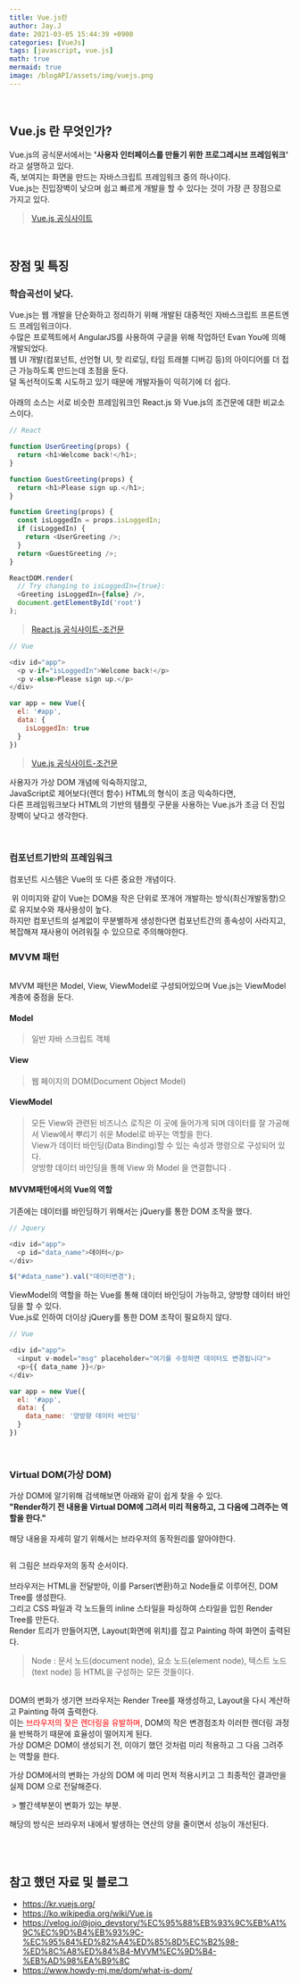 ```yaml
---
title: Vue.js란
author: Jay.J
date: 2021-03-05 15:44:39 +0900
categories: [VueJs]
tags: [javascript, vue.js]
math: true
mermaid: true
image: /blogAPI/assets/img/vuejs.png
---
```


<br>

## Vue.js 란 무엇인가?

Vue.js의 공식문서에서는 <b>'사용자 인터페이스를 만들기 위한 프로그레시브 프레임워크'</b> 라고 설명하고 있다.<br>
즉, 보여지는 화면을 만드는 자바스크립트 프레임워크 중의 하나이다.<br>
Vue.js는 진입장벽이 낮으며 쉽고 빠르게 개발을 할 수 있다는 것이 가장 큰 장점으로 가지고 있다.<br>

> <a href="https://kr.vuejs.org/v2/guide/index.html" target="_blank">Vue.js 공식사이트</a>

<br>

## 장점 및 특징

### 학습곡선이 낮다.

Vue.js는 웹 개발을 단순화하고 정리하기 위해 개발된 대중적인 자바스크립트 프론트엔드 프레임워크이다.<br>
수많은 프로젝트에서 AngularJS를 사용하여 구글을 위해 작업하던 Evan You에 의해 개발되었다.<br>
웹 UI 개발(컴포넌트, 선언형 UI, 핫 리로딩, 타임 트래블 디버깅 등)의 아이디어를 더 접근 가능하도록 만드는데 초점을 둔다.<br>
덜 독선적이도록 시도하고 있기 때문에 개발자들이 익히기에 더 쉽다.<br>
<br>
아래의 소스는 서로 비슷한 프레임워크인 React.js 와 Vue.js의 조건문에 대한 비교소스이다.

```js
// React

function UserGreeting(props) {
  return <h1>Welcome back!</h1>;
}

function GuestGreeting(props) {
  return <h1>Please sign up.</h1>;
}

function Greeting(props) {
  const isLoggedIn = props.isLoggedIn;
  if (isLoggedIn) {
    return <UserGreeting />;
  }
  return <GuestGreeting />;
}

ReactDOM.render(
  // Try changing to isLoggedIn={true}:
  <Greeting isLoggedIn={false} />,
  document.getElementById('root')
);

```
> <a href="https://reactjs-kr.firebaseapp.com/docs/conditional-rendering.html" target="_blank">React.js 공식사이트-조건문</a>

```js
// Vue

<div id="app">
  <p v-if="isLoggedIn">Welcome back!</p>
  <p v-else>Please sign up.</p>
</div>

var app = new Vue({
  el: '#app',
  data: {
    isLoggedIn: true
  }
})

```
> <a href="https://kr.vuejs.org/v2/guide/#%EC%A1%B0%EA%B1%B4%EB%AC%B8%EA%B3%BC-%EB%B0%98%EB%B3%B5%EB%AC%B8" target="_blank">Vue.js 공식사이트-조건문</a>

사용자가 가상 DOM 개념에 익숙하지않고,<br>
JavaScript로 제어보다(렌더 함수) HTML의 형식이 조금 익숙하다면,<br>
다른 프레임워크보다 HTML의 기반의 템플릿 구문을 사용하는 Vue.js가 조금 더 진입장벽이 낮다고 생각한다.

<br>

### 컴포넌트기반의 프레임워크
컴포넌트 시스템은 Vue의 또 다른 중요한 개념이다.<br>

<img src="/assets/img/vue/components.png" alt="">
위 이미지와 같이 Vue는 DOM을 작은 단위로 쪼개어 개발하는 방식(최신개발동향)으로 유지보수와 재사용성이 높다.<br>
하지만 컴포넌트의 설계없이 무분별하게 생성한다면 컴포넌트간의 종속성이 사라지고, 복잡해져 재사용이 어려워질 수 있으므로 주의해야한다.

<br>

### MVVM 패턴

<img src="/assets/img/vue/mvvm.png" alt="">

MVVM 패턴은 Model, View, ViewModel로 구성되어있으며 Vue.js는 ViewModel 계층에 중점을 둔다.

#### Model
> 일반 자바 스크립트 객체

#### View
> 웹 페이지의 DOM(Document Object Model)

#### ViewModel

> 모든 View와 관련된 비즈니스 로직은 이 곳에 들어가게 되며 데이터를 잘 가공해서 View에서 뿌리기 쉬운 Model로 바꾸는 역할을 한다.<br>
> View가 데이터 바인딩(Data Binding)할 수 있는 속성과 명령으로 구성되어 있다.<br>
> 양방향 데이터 바인딩을 통해 View 와 Model 을 연결합니다 .<br>

#### MVVM패턴에서의 Vue의 역할

기존에는 데이터를 바인딩하기 위해서는 jQuery를 통한 DOM 조작을 했다.<br>

```js
// Jquery

<div id="app">
  <p id="data_name">데이터</p>
</div>

$("#data_name").val("데이터변경");
```

ViewModel의 역할을 하는 Vue를 통해 데이터 바인딩이 가능하고, 양방향 데이터 바인딩을 할 수 있다.<br>
Vue.js로 인하여 더이상 jQuery를 통한 DOM 조작이 필요하지 않다.<br>

```js
// Vue

<div id="app">
  <input v-model="msg" placeholder="여기를 수정하면 데이터도 변경됩니다">
  <p>{{ data_name }}</p>
</div>

var app = new Vue({
  el: '#app',
  data: {
    data_name: '양방향 데이터 바인딩'
  }
})

```


<br>

### Virtual DOM(가상 DOM)

가상 DOM에 알기위해 검색해보면 아래와 같이 쉽게 찾을 수 있다.<br>
<b>"Render하기 전 내용을 Virtual DOM에 그려서 미리 적용하고, 그 다음에 그려주는 역할을 한다."</b><br>
<br>
해당 내용을 자세히 알기 위해서는 브라우저의 동작원리를 알아야한다.

<img src="/assets/img/vue/webkitflow.png" alt="">

위 그림은 브라우저의 동작 순서이다.<br>
<br>
브라우저는 HTML을 전달받아, 이를 Parser(변환)하고 Node들로 이루어진, DOM Tree를 생성한다.<br>
그리고 CSS 파일과 각 노드들의 inline 스타일을 파싱하여 스타일을 입힌 Render Tree를 만든다.<br>
Render 트리가 만들어지면, Layout(화면에 위치)를 잡고 Painting 하여 화면이 출력된다.<br>
> Node : 문서 노드(document node), 요소 노드(element node), 텍스트 노드(text node) 등 HTML을 구성하는 모든 것들이다.

<br>
DOM의 변화가 생기면 브라우저는 Render Tree를 재생성하고, Layout을 다시 계산하고 Painting 하여 출력한다.<br>
이는 <span style='color:red'>브라우저의 잦은 렌더링을 유발하며</span>, DOM의 작은 변경점조차 이러한 렌더링 과정을 반복하기 때문에 효율성이 떨어지게 된다.

<br>
가상 DOM은 DOM이 생성되기 전, 이야기 했던 것처럼 미리 적용하고 그 다음 그려주는 역할을 한다.<br>

<img src="/assets/img/vue/elm-runtime-virtual-dom.svg" alt="">

가상 DOM에서의 변화는 가상의 DOM 에 미리 먼저 적용시키고 그 최종적인 결과만을 실제 DOM 으로 전달해준다.

<img src="/assets/img/vue/virtualdom.png" alt="">
> 빨간색부분이 변화가 있는 부분.

해당의 방식은 브라우저 내에서 발생하는 연산의 양을 줄이면서 성능이 개선된다.


<br>
<br>


## 참고 했던 자료 및 블로그
- <a href="https://kr.vuejs.org/" target="_blank">https://kr.vuejs.org/</a>
- <a href="https://ko.wikipedia.org/wiki/Vue.js" target="_blank">https://ko.wikipedia.org/wiki/Vue.js</a>
- <a href="https://velog.io/@jojo_devstory/%EC%95%88%EB%93%9C%EB%A1%9C%EC%9D%B4%EB%93%9C-%EC%95%84%ED%82%A4%ED%85%8D%EC%B2%98-%ED%8C%A8%ED%84%B4-MVVM%EC%9D%B4-%EB%AD%98%EA%B9%8C" target="_blank">https://velog.io/@jojo_devstory/%EC%95%88%EB%93%9C%EB%A1%9C%EC%9D%B4%EB%93%9C-%EC%95%84%ED%82%A4%ED%85%8D%EC%B2%98-%ED%8C%A8%ED%84%B4-MVVM%EC%9D%B4-%EB%AD%98%EA%B9%8C</a>
- <a href="https://www.howdy-mj.me/dom/what-is-dom/" target="_blank">https://www.howdy-mj.me/dom/what-is-dom/</a>
